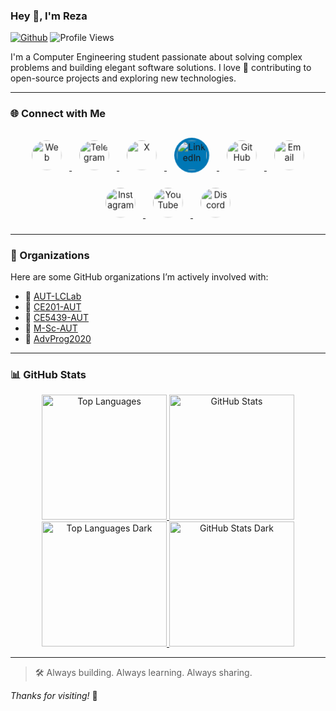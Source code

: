 ### Hey 👋, I'm Reza

[![Github](https://img.shields.io/github/followers/rezaAdinepour?label=Follow&style=social)](https://github.com/rezaAdinepour)
![Profile Views](https://komarev.com/ghpvc/?username=rezaAdinepour&color=blueviolet&style=flat)

I'm a Computer Engineering student passionate about solving complex problems and building elegant software solutions. I love 💙 contributing to open-source projects and exploring new technologies.

---

### 🌐 Connect with Me

<div align="center">

<a href="https://rezaadinepour.github.io" title="Website" target="_blank">
  <img alt="Web" src="https://cdn.simpleicons.org/githubpages/ffffff/0A0A0A" width="48" height="48" style="margin:12px;border-radius:50%;animation: pulse 1s ease-in-out infinite;"/>
</a>
<a href="https://t.me/era144" title="Telegram" target="_blank">
  <img alt="Telegram" src="https://cdn.simpleicons.org/telegram/ffffff/2CA5E0" width="48" height="48" style="margin:12px;border-radius:50%;animation: pulse 1.2s ease-in-out infinite;"/>
</a>
<a href="https://twitter.com/adinep0ur" title="X (Twitter)" target="_blank">
  <img alt="X" src="https://cdn.simpleicons.org/x/ffffff/000000" width="48" height="48" style="margin:12px;border-radius:50%;animation: pulse 1.4s ease-in-out infinite;"/>
</a>
<a href="https://www.linkedin.com/in/adinepour" title="LinkedIn" target="_blank">
  <img alt="LinkedIn" src="https://cdn.jsdelivr.net/gh/devicons/devicon/icons/linkedin/linkedin-original.svg" width="48" height="48" style="margin:12px;border-radius:50%;background-color:#0077B5;padding:4px;animation: pulse 1.6s ease-in-out infinite;"/>
</a>
<a href="https://github.com/rezaAdinepour" title="GitHub" target="_blank">
  <img alt="GitHub" src="https://cdn.simpleicons.org/github/ffffff/181717" width="48" height="48" style="margin:12px;border-radius:50%;animation: pulse 1.8s ease-in-out infinite;"/>
</a>
<a href="mailto:rezaadinepour@gmail.com" title="Email" target="_blank">
  <img alt="Email" src="https://cdn.simpleicons.org/gmail/ffffff/DD4B39" width="48" height="48" style="margin:12px;border-radius:50%;animation: pulse 2s ease-in-out infinite;"/>
</a>
<a href="https://instagram.com/rezaadinepour" title="Instagram" target="_blank">
  <img alt="Instagram" src="https://cdn.simpleicons.org/instagram/ffffff/E4405F" width="48" height="48" style="margin:12px;border-radius:50%;animation: pulse 2.2s ease-in-out infinite;"/>
</a>
<a href="https://www.youtube.com/@rezaadinepour" title="YouTube" target="_blank">
  <img alt="YouTube" src="https://cdn.simpleicons.org/youtube/ffffff/FF0000" width="48" height="48" style="margin:12px;border-radius:50%;animation: pulse 2.4s ease-in-out infinite;"/>
</a>
<a href="https://discord.com/users/your-username" title="Discord" target="_blank">
  <img alt="Discord" src="https://cdn.simpleicons.org/discord/ffffff/5865F2" width="48" height="48" style="margin:12px;border-radius:50%;animation: pulse 2.6s ease-in-out infinite;"/>
</a>

</div>

---

### 🏢 Organizations

Here are some GitHub organizations I’m actively involved with:

- 🔗 [AUT-LCLab](https://github.com/AUT-LCLab)
- 🔗 [CE201-AUT](https://github.com/CE201-AUT)
- 🔗 [CE5439-AUT](https://github.com/CE5439-AUT)
- 🔗 [M-Sc-AUT](https://github.com/M-Sc-AUT)
- 🔗 [AdvProg2020](https://github.com/AdvProg2020)

---

### 📊 GitHub Stats

<div align="center">

<!-- Light Mode -->
<a href="#gh-light-mode-only">
  <img height="200" src="https://github-readme-stats.vercel.app/api/top-langs/?username=rezaadinepour&layout=compact&langs_count=10&hide_border=true" alt="Top Languages"/>
  <img height="200" src="https://github-readme-stats.vercel.app/api?username=rezaadinepour&show_icons=true&hide_border=true&count_private=true" alt="GitHub Stats"/>
</a>

<!-- Dark Mode -->
<a href="#gh-dark-mode-only">
  <img height="200" src="https://github-readme-stats.vercel.app/api/top-langs/?username=rezaadinepour&layout=compact&langs_count=10&hide_border=true&theme=dark&bg_color=000000" alt="Top Languages Dark"/>
  <img height="200" src="https://github-readme-stats.vercel.app/api?username=rezaadinepour&show_icons=true&hide_border=true&count_private=true&theme=dark&bg_color=000000" alt="GitHub Stats Dark"/>
</a>

</div>

---

> 🛠️ Always building. Always learning. Always sharing.

_Thanks for visiting!_ 🌟

<!-- Animation keyframes (note: not supported directly by GitHub, but left here for future use or rendering engines that support it) -->
<style>
@keyframes pulse {
  0% { transform: scale(1); }
  50% { transform: scale(1.1); }
  100% { transform: scale(1); }
}
</style>
